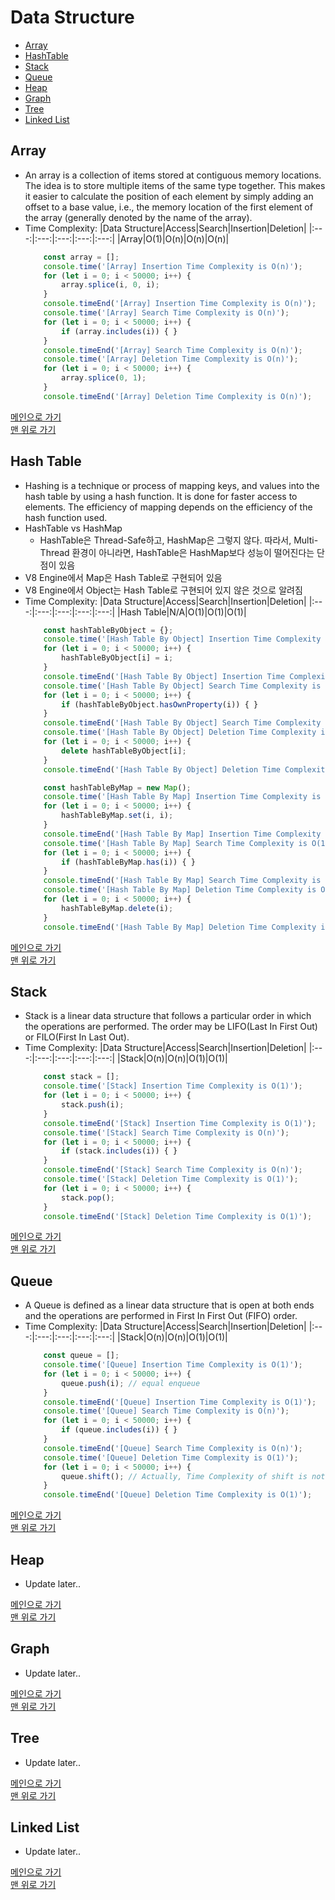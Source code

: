 # Data Structure

* [Array](#array)
* [HashTable](#hash-table)
* [Stack](#stack)
* [Queue](#queue)
* [Heap](#heap)
* [Graph](#graph)
* [Tree](#tree)
* [Linked List](#linked-list)

## Array
- An array is a collection of items stored at contiguous memory locations. The idea is to store multiple items of the same type together. This makes it easier to calculate the position of each element by simply adding an offset to a base value, i.e., the memory location of the first element of the array (generally denoted by the name of the array).
- Time Complexity:
    |Data Structure|Access|Search|Insertion|Deletion|
    |:---:|:---:|:---:|:---:|:---:|
    |Array|O(1)|O(n)|O(n)|O(n)|
    ```javascript
        const array = [];
        console.time('[Array] Insertion Time Complexity is O(n)');
        for (let i = 0; i < 50000; i++) {
            array.splice(i, 0, i);
        }
        console.timeEnd('[Array] Insertion Time Complexity is O(n)');
        console.time('[Array] Search Time Complexity is O(n)');
        for (let i = 0; i < 50000; i++) {
            if (array.includes(i)) { }
        }
        console.timeEnd('[Array] Search Time Complexity is O(n)');
        console.time('[Array] Deletion Time Complexity is O(n)');
        for (let i = 0; i < 50000; i++) {
            array.splice(0, 1);
        }
        console.timeEnd('[Array] Deletion Time Complexity is O(n)');
    ```

[메인으로 가기](https://github.com/sekhyuni/frontend-basic-concept)</br>
[맨 위로 가기](#data-structure)
## Hash Table
- Hashing is a technique or process of mapping keys, and values into the hash table by using a hash function. It is done for faster access to elements. The efficiency of mapping depends on the efficiency of the hash function used.
- HashTable vs HashMap
    - HashTable은 Thread-Safe하고, HashMap은 그렇지 않다. 따라서, Multi-Thread 환경이 아니라면, HashTable은 HashMap보다 성능이 떨어진다는 단점이 있음
- V8 Engine에서 Map은 Hash Table로 구현되어 있음
- V8 Engine에서 Object는 Hash Table로 구현되어 있지 않은 것으로 알려짐
- Time Complexity:
    |Data Structure|Access|Search|Insertion|Deletion|
    |:---:|:---:|:---:|:---:|:---:|
    |Hash Table|N/A|O(1)|O(1)|O(1)|
    ```javascript
        const hashTableByObject = {};
        console.time('[Hash Table By Object] Insertion Time Complexity is O(1)');
        for (let i = 0; i < 50000; i++) {
            hashTableByObject[i] = i;
        }
        console.timeEnd('[Hash Table By Object] Insertion Time Complexity is O(1)');
        console.time('[Hash Table By Object] Search Time Complexity is O(1)');
        for (let i = 0; i < 50000; i++) {
            if (hashTableByObject.hasOwnProperty(i)) { }
        }
        console.timeEnd('[Hash Table By Object] Search Time Complexity is O(1)');
        console.time('[Hash Table By Object] Deletion Time Complexity is O(1)');
        for (let i = 0; i < 50000; i++) {
            delete hashTableByObject[i];
        }
        console.timeEnd('[Hash Table By Object] Deletion Time Complexity is O(1)');

        const hashTableByMap = new Map();
        console.time('[Hash Table By Map] Insertion Time Complexity is O(1)');
        for (let i = 0; i < 50000; i++) {
            hashTableByMap.set(i, i);
        }
        console.timeEnd('[Hash Table By Map] Insertion Time Complexity is O(1)');
        console.time('[Hash Table By Map] Search Time Complexity is O(1)');
        for (let i = 0; i < 50000; i++) {
            if (hashTableByMap.has(i)) { }
        }
        console.timeEnd('[Hash Table By Map] Search Time Complexity is O(1)');
        console.time('[Hash Table By Map] Deletion Time Complexity is O(1)');
        for (let i = 0; i < 50000; i++) {
            hashTableByMap.delete(i);
        }
        console.timeEnd('[Hash Table By Map] Deletion Time Complexity is O(1)');
    ```

[메인으로 가기](https://github.com/sekhyuni/frontend-basic-concept)</br>
[맨 위로 가기](#data-structure)
## Stack
- Stack is a linear data structure that follows a particular order in which the operations are performed. The order may be LIFO(Last In First Out) or FILO(First In Last Out).
- Time Complexity:
    |Data Structure|Access|Search|Insertion|Deletion|
    |:---:|:---:|:---:|:---:|:---:|
    |Stack|O(n)|O(n)|O(1)|O(1)|
    ```javascript
        const stack = [];
        console.time('[Stack] Insertion Time Complexity is O(1)');
        for (let i = 0; i < 50000; i++) {
            stack.push(i);
        }
        console.timeEnd('[Stack] Insertion Time Complexity is O(1)');
        console.time('[Stack] Search Time Complexity is O(n)');
        for (let i = 0; i < 50000; i++) {
            if (stack.includes(i)) { }
        }
        console.timeEnd('[Stack] Search Time Complexity is O(n)');
        console.time('[Stack] Deletion Time Complexity is O(1)');
        for (let i = 0; i < 50000; i++) {
            stack.pop();
        }
        console.timeEnd('[Stack] Deletion Time Complexity is O(1)');
    ```

[메인으로 가기](https://github.com/sekhyuni/frontend-basic-concept)</br>
[맨 위로 가기](#data-structure)
## Queue
- A Queue is defined as a linear data structure that is open at both ends and the operations are performed in First In First Out (FIFO) order.
- Time Complexity:
    |Data Structure|Access|Search|Insertion|Deletion|
    |:---:|:---:|:---:|:---:|:---:|
    |Stack|O(n)|O(n)|O(1)|O(1)|
    ```javascript
        const queue = [];
        console.time('[Queue] Insertion Time Complexity is O(1)');
        for (let i = 0; i < 50000; i++) {
            queue.push(i); // equal enqueue
        }
        console.timeEnd('[Queue] Insertion Time Complexity is O(1)');
        console.time('[Queue] Search Time Complexity is O(n)');
        for (let i = 0; i < 50000; i++) {
            if (queue.includes(i)) { }
        }
        console.timeEnd('[Queue] Search Time Complexity is O(n)');
        console.time('[Queue] Deletion Time Complexity is O(1)');
        for (let i = 0; i < 50000; i++) {
            queue.shift(); // Actually, Time Complexity of shift is not O(1), but O(n). However, Time Complexity: dequeue < shift < splice. So, sometimes using shift is no problem
        }
        console.timeEnd('[Queue] Deletion Time Complexity is O(1)');
    ```

[메인으로 가기](https://github.com/sekhyuni/frontend-basic-concept)</br>
[맨 위로 가기](#data-structure)
## Heap
- Update later..

[메인으로 가기](https://github.com/sekhyuni/frontend-basic-concept)</br>
[맨 위로 가기](#data-structure)
## Graph
- Update later..

[메인으로 가기](https://github.com/sekhyuni/frontend-basic-concept)</br>
[맨 위로 가기](#data-structure)
## Tree
- Update later..

[메인으로 가기](https://github.com/sekhyuni/frontend-basic-concept)</br>
[맨 위로 가기](#data-structure)
## Linked List
- Update later..

[메인으로 가기](https://github.com/sekhyuni/frontend-basic-concept)</br>
[맨 위로 가기](#data-structure)